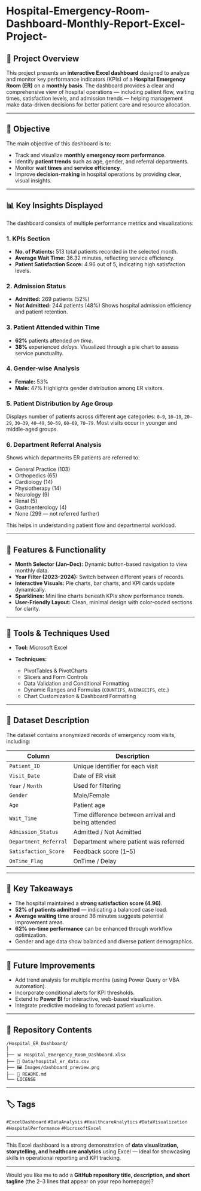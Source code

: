 # Hospital-Emergency-Room-Dashboard-Monthly-Report-Excel-Project-

## 📘 Project Overview

This project presents an **interactive Excel dashboard** designed to analyze and monitor key performance indicators (KPIs) of a **Hospital Emergency Room (ER)** on a **monthly basis**.
The dashboard provides a clear and comprehensive view of hospital operations — including patient flow, waiting times, satisfaction levels, and admission trends — helping management make data-driven decisions for better patient care and resource allocation.

---

## 🎯 Objective

The main objective of this dashboard is to:

* Track and visualize **monthly emergency room performance**.
* Identify **patient trends** such as age, gender, and referral departments.
* Monitor **wait times** and **service efficiency**.
* Improve **decision-making** in hospital operations by providing clear, visual insights.

---

## 📊 Key Insights Displayed

The dashboard consists of multiple performance metrics and visualizations:

### 1. **KPIs Section**

* **No. of Patients:** 513 total patients recorded in the selected month.
* **Average Wait Time:** 36.32 minutes, reflecting service efficiency.
* **Patient Satisfaction Score:** 4.96 out of 5, indicating high satisfaction levels.

### 2. **Admission Status**

* **Admitted:** 269 patients (52%)
* **Not Admitted:** 244 patients (48%)
  Shows hospital admission efficiency and patient retention.

### 3. **Patient Attended within Time**

* **62%** patients attended *on time*.
* **38%** experienced *delays*.
  Visualized through a pie chart to assess service punctuality.

### 4. **Gender-wise Analysis**

* **Female:** 53%
* **Male:** 47%
  Highlights gender distribution among ER visitors.

### 5. **Patient Distribution by Age Group**

Displays number of patients across different age categories:
`0–9`, `10–19`, `20–29`, `30–39`, `40–49`, `50–59`, `60–69`, `70–79`.
Most visits occur in younger and middle-aged groups.

### 6. **Department Referral Analysis**

Shows which departments ER patients are referred to:

* General Practice (103)
* Orthopedics (65)
* Cardiology (14)
* Physiotherapy (14)
* Neurology (9)
* Renal (5)
* Gastroenterology (4)
* None (299 — not referred further)

This helps in understanding patient flow and departmental workload.

---

## 🧩 Features & Functionality

* **Month Selector (Jan–Dec):** Dynamic button-based navigation to view monthly data.
* **Year Filter (2023–2024):** Switch between different years of records.
* **Interactive Visuals:** Pie charts, bar charts, and KPI cards update dynamically.
* **Sparklines:** Mini line charts beneath KPIs show performance trends.
* **User-Friendly Layout:** Clean, minimal design with color-coded sections for clarity.

---

## 🧮 Tools & Techniques Used

* **Tool:** Microsoft Excel
* **Techniques:**

  * PivotTables & PivotCharts
  * Slicers and Form Controls
  * Data Validation and Conditional Formatting
  * Dynamic Ranges and Formulas (`COUNTIFS`, `AVERAGEIFS`, etc.)
  * Chart Customization & Dashboard Formatting

---

## 📁 Dataset Description

The dataset contains anonymized records of emergency room visits, including:

| Column                | Description                                        |
| --------------------- | -------------------------------------------------- |
| `Patient_ID`          | Unique identifier for each visit                   |
| `Visit_Date`          | Date of ER visit                                   |
| `Year` / `Month`      | Used for filtering                                 |
| `Gender`              | Male/Female                                        |
| `Age`                 | Patient age                                        |
| `Wait_Time`           | Time difference between arrival and being attended |
| `Admission_Status`    | Admitted / Not Admitted                            |
| `Department_Referral` | Department where patient was referred              |
| `Satisfaction_Score`  | Feedback score (1–5)                               |
| `OnTime_Flag`         | OnTime / Delay                                     |

---

## 🧠 Key Takeaways

* The hospital maintained a **strong satisfaction score (4.96)**.
* **52% of patients admitted** — indicating a balanced case load.
* **Average waiting time** around 36 minutes suggests potential improvement areas.
* **62% on-time performance** can be enhanced through workflow optimization.
* Gender and age data show balanced and diverse patient demographics.

---

## 🚀 Future Improvements

* Add trend analysis for multiple months (using Power Query or VBA automation).
* Incorporate conditional alerts for KPI thresholds.
* Extend to **Power BI** for interactive, web-based visualization.
* Integrate predictive modeling to forecast patient volume.

---

## 📂 Repository Contents

```
/Hospital_ER_Dashboard/
│
├── 📊 Hospital_Emergency_Room_Dashboard.xlsx
├── 🧾 Data/hospital_er_data.csv
├── 🖼️ Images/dashboard_preview.png
├── 📄 README.md
└── LICENSE
```

---

## 🏷️ Tags

`#ExcelDashboard` `#DataAnalysis` `#HealthcareAnalytics` `#DataVisualization` `#HospitalPerformance` `#MicrosoftExcel`

---

This Excel dashboard is a strong demonstration of **data visualization, storytelling, and healthcare analytics** using Excel — ideal for showcasing skills in operational reporting and KPI tracking.

---

Would you like me to add a **GitHub repository title, description, and short tagline** (the 2–3 lines that appear on your repo homepage)?




